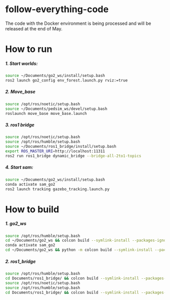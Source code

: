 # follow-everything-code

The code with the Docker environment is being processed and will be released at the end of May.


# How to run
##### 1. Start worlds:
```bash
source ~/Documents/go2_ws/install/setup.bash
ros2 launch go2_config env_forest.launch.py rviz:=true
```


##### 2. Move_base
```bash
source /opt/ros/noetic/setup.bash
source ~/Documents/pedsim_ws/devel/setup.bash
roslaunch move_base move_base.launch
```

##### 3. ros1 bridge
```bash
source /opt/ros/noetic/setup.bash
source /opt/ros/humble/setup.bash
source ~/Documents/ros1_bridge/install/setup.bash
export ROS_MASTER_URI=http://localhost:11311
ros2 run ros1_bridge dynamic_bridge --bridge-all-2to1-topics
```

##### 4. Start sam:
```bash
source ~/Documents/go2_ws/install/setup.bash
conda activate sam_go2
ros2 launch tracking gazebo_tracking.launch.py
```





# How to build
##### 1. go2_ws
```bash
source /opt/ros/humble/setup.bash 
cd ~/Documents/go2_ws && colcon build --symlink-install --packages-ignore tracking
conda activate sam_go2
cd ~/Documents/go2_ws && python -m colcon build --symlink-install --packages-select tracking
```
##### 2. ros1_bridge
```bash
source /opt/ros/humble/setup.bash
cd Documents/ros1_bridge/ && colcon build --symlink-install --packages-skip ros1_bridge
source /opt/ros/noetic/setup.bash
source /opt/ros/humble/setup.bash
cd Documents/ros1_bridge/ && colcon build --symlink-install --packages-select ros1_bridge --cmake-force-configure
```


